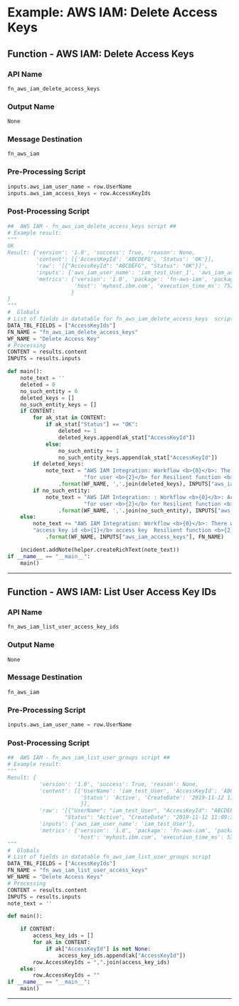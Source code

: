 <!--
    DO NOT MANUALLY EDIT THIS FILE
    THIS FILE IS AUTOMATICALLY GENERATED WITH resilient-sdk codegen
    Generated with resilient-sdk v51.0.0.0.430
-->

# Example: AWS IAM: Delete Access Keys

## Function - AWS IAM: Delete Access Keys

### API Name
`fn_aws_iam_delete_access_keys`

### Output Name
`None`

### Message Destination
`fn_aws_iam`

### Pre-Processing Script
```python
inputs.aws_iam_user_name = row.UserName
inputs.aws_iam_access_keys = row.AccessKeyIds
```

### Post-Processing Script
```python
##  AWS IAM - fn_aws_iam_delete_access_keys script ##
# Example result:
"""
OK
Result: {'version': '1.0', 'success': True, 'reason': None,
         'content': [{'AccessKeyId': 'ABCDEFG', 'Status': 'OK'}],
         'raw': '[{"AccessKeyId": "ABCDEFG", "Status": "OK"}]',
         'inputs': {'aws_iam_user_name': 'iam_test_User_1', 'aws_iam_access_keys': 'ABCDEFG'},
         'metrics': {'version': '1.0', 'package': 'fn-aws-iam', 'package_version': '1.0.0',
                     'host': 'myhost.ibm.com', 'execution_time_ms': 752, 'timestamp': '2020-01-16 13:47:07'
                    }
}
"""
#  Globals
# List of fields in datatable for fn_aws_iam_delete_access_keys  script
DATA_TBL_FIELDS = ["AccessKeyIds"]
FN_NAME = "fn_aws_iam_delete_access_keys"
WF_NAME = "Delete Access Key"
# Processing
CONTENT = results.content
INPUTS = results.inputs

def main():
    note_text = ''
    deleted = 0
    no_such_entity = 0
    deleted_keys = []
    no_such_entity_keys = []
    if CONTENT:
        for ak_stat in CONTENT:
            if ak_stat["Status"] == "OK":
                deleted += 1
                deleted_keys.append(ak_stat["AccessKeyId"])
            else:
                no_such_entity += 1
                no_such_entity_keys.append(ak_stat["AccessKeyId"])
        if deleted_keys:
            note_text = "AWS IAM Integration: Workflow <b>{0}</b>: The Access Key Ids <b>{1}</b> were deleted " \
                        "for user <b>{2}</b> for Resilient function <b>{3}</b>."\
                .format(WF_NAME, ','.join(deleted_keys), INPUTS["aws_iam_user_name"], FN_NAME)
        if no_such_entity:
            note_text = "AWS IAM Integration: : Workflow <b>{0}</b>: Access keyId ids <b>{1}</b> does not exist " \
                        "for user <b>{2}</b> for Resilient function <b>{3}</b>."\
                .format(WF_NAME, ','.join(no_such_entity), INPUTS["aws_iam_user_name"], FN_NAME)
    else:
        note_text += "AWS IAM Integration: Workflow <b>{0}</b>: There were no results returned for " \
        "access key id <b>{1}</b> access key  Resilient function <b>{2}</b>."\
            .format(WF_NAME, INPUTS["aws_iam_access_keys"], FN_NAME)

    incident.addNote(helper.createRichText(note_text))
if __name__ == "__main__":
    main()

```

---

## Function - AWS IAM: List User Access Key IDs

### API Name
`fn_aws_iam_list_user_access_key_ids`

### Output Name
`None`

### Message Destination
`fn_aws_iam`

### Pre-Processing Script
```python
inputs.aws_iam_user_name = row.UserName
```

### Post-Processing Script
```python
##  AWS IAM - fn_aws_iam_list_user_groups script ##
# Example result:
"""
Result: {
          'version': '1.0', 'success': True, 'reason': None,
          'content': [{'UserName': 'iam_test_User', 'AccessKeyId': 'ABCDEFG',
                       'Status': 'Active', 'CreateDate': '2019-11-12 11:09:38'
                       }],
          'raw': '[{"UserName": "iam_test_User", "AccessKeyId": "ABCDEFG",
                  "Status": "Active", "CreateDate": "2019-11-12 11:09:38"}]',
          'inputs': {'aws_iam_user_name': 'iam_test_User'},
          'metrics': {'version': '1.0', 'package': 'fn-aws-iam', 'package_version': '1.0.0',
                      'host': 'myhost.ibm.com', 'execution_time_ms': 5365, 'timestamp': '2019-11-21 10:41:22'}}
"""
#  Globals
# List of fields in datatable fn_aws_iam_list_user_groups script
DATA_TBL_FIELDS = ["AccessKeyIds"]
FN_NAME = "fn_aws_iam_list_user_access_keys"
WF_NAME = "Delete Access Keys"
# Processing
CONTENT = results.content
INPUTS = results.inputs
note_text = ''

def main():

    if CONTENT:
        access_key_ids = []
        for ak in CONTENT:
            if ak["AccessKeyId"] is not None:
                access_key_ids.append(ak["AccessKeyId"])
        row.AccessKeyIds = ",".join(access_key_ids)
    else:
        row.AccessKeyIds = ""
if __name__ == "__main__":
    main()
```

---

